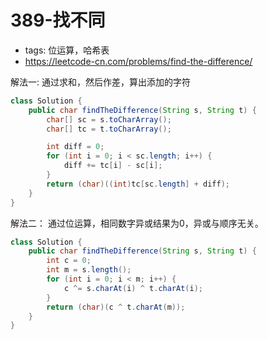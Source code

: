 # 389-找不同

- tags: 位运算，哈希表
- https://leetcode-cn.com/problems/find-the-difference/

解法一: 通过求和，然后作差，算出添加的字符

```java
class Solution {
    public char findTheDifference(String s, String t) {
        char[] sc = s.toCharArray();
        char[] tc = t.toCharArray();

        int diff = 0;
        for (int i = 0; i < sc.length; i++) {
            diff += tc[i] - sc[i];
        }
        return (char)((int)tc[sc.length] + diff);
    }
}
```

解法二： 通过位运算，相同数字异或结果为0，异或与顺序无关。

```java
class Solution {
    public char findTheDifference(String s, String t) {
        int c = 0;
        int m = s.length();
        for (int i = 0; i < m; i++) {
            c ^= s.charAt(i) ^ t.charAt(i);
        }
        return (char)(c ^ t.charAt(m));
    }
}
```